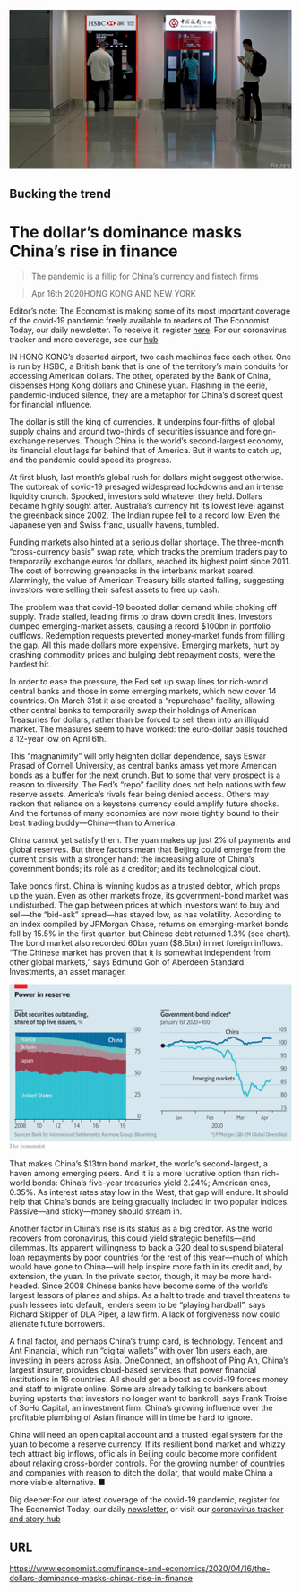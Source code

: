 ![](./images/20200418_FNP501.jpg)

## Bucking the trend

# The dollar’s dominance masks China’s rise in finance

> The pandemic is a fillip for China’s currency and fintech firms

> Apr 16th 2020HONG KONG AND NEW YORK

Editor’s note: The Economist is making some of its most important coverage of the covid-19 pandemic freely available to readers of The Economist Today, our daily newsletter. To receive it, register [here](https://www.economist.com//newslettersignup). For our coronavirus tracker and more coverage, see our [hub](https://www.economist.com//coronavirus)

IN HONG KONG’s deserted airport, two cash machines face each other. One is run by HSBC, a British bank that is one of the territory’s main conduits for accessing American dollars. The other, operated by the Bank of China, dispenses Hong Kong dollars and Chinese yuan. Flashing in the eerie, pandemic-induced silence, they are a metaphor for China’s discreet quest for financial influence.

The dollar is still the king of currencies. It underpins four-fifths of global supply chains and around two-thirds of securities issuance and foreign-exchange reserves. Though China is the world’s second-largest economy, its financial clout lags far behind that of America. But it wants to catch up, and the pandemic could speed its progress.

At first blush, last month’s global rush for dollars might suggest otherwise. The outbreak of covid-19 presaged widespread lockdowns and an intense liquidity crunch. Spooked, investors sold whatever they held. Dollars became highly sought after. Australia’s currency hit its lowest level against the greenback since 2002. The Indian rupee fell to a record low. Even the Japanese yen and Swiss franc, usually havens, tumbled.

Funding markets also hinted at a serious dollar shortage. The three-month “cross-currency basis” swap rate, which tracks the premium traders pay to temporarily exchange euros for dollars, reached its highest point since 2011. The cost of borrowing greenbacks in the interbank market soared. Alarmingly, the value of American Treasury bills started falling, suggesting investors were selling their safest assets to free up cash.

The problem was that covid-19 boosted dollar demand while choking off supply. Trade stalled, leading firms to draw down credit lines. Investors dumped emerging-market assets, causing a record $100bn in portfolio outflows. Redemption requests prevented money-market funds from filling the gap. All this made dollars more expensive. Emerging markets, hurt by crashing commodity prices and bulging debt repayment costs, were the hardest hit.

In order to ease the pressure, the Fed set up swap lines for rich-world central banks and those in some emerging markets, which now cover 14 countries. On March 31st it also created a “repurchase” facility, allowing other central banks to temporarily swap their holdings of American Treasuries for dollars, rather than be forced to sell them into an illiquid market. The measures seem to have worked: the euro-dollar basis touched a 12-year low on April 6th.

This “magnanimity” will only heighten dollar dependence, says Eswar Prasad of Cornell University, as central banks amass yet more American bonds as a buffer for the next crunch. But to some that very prospect is a reason to diversify. The Fed’s “repo” facility does not help nations with few reserve assets. America’s rivals fear being denied access. Others may reckon that reliance on a keystone currency could amplify future shocks. And the fortunes of many economies are now more tightly bound to their best trading buddy—China—than to America.

China cannot yet satisfy them. The yuan makes up just 2% of payments and global reserves. But three factors mean that Beijing could emerge from the current crisis with a stronger hand: the increasing allure of China’s government bonds; its role as a creditor; and its technological clout.

Take bonds first. China is winning kudos as a trusted debtor, which props up the yuan. Even as other markets froze, its government-bond market was undisturbed. The gap between prices at which investors want to buy and sell—the “bid-ask” spread—has stayed low, as has volatility. According to an index compiled by JPMorgan Chase, returns on emerging-market bonds fell by 15.5% in the first quarter, but Chinese debt returned 1.3% (see chart). The bond market also recorded 60bn yuan ($8.5bn) in net foreign inflows. “The Chinese market has proven that it is somewhat independent from other global markets,” says Edmund Goh of Aberdeen Standard Investments, an asset manager.

![](./images/20200418_FNC260.png)

That makes China’s $13trn bond market, the world’s second-largest, a haven among emerging peers. And it is a more lucrative option than rich-world bonds: China’s five-year treasuries yield 2.24%; American ones, 0.35%. As interest rates stay low in the West, that gap will endure. It should help that China’s bonds are being gradually included in two popular indices. Passive—and sticky—money should stream in.

Another factor in China’s rise is its status as a big creditor. As the world recovers from coronavirus, this could yield strategic benefits—and dilemmas. Its apparent willingness to back a G20 deal to suspend bilateral loan repayments by poor countries for the rest of this year—much of which would have gone to China—will help inspire more faith in its credit and, by extension, the yuan. In the private sector, though, it may be more hard-headed. Since 2008 Chinese banks have become some of the world’s largest lessors of planes and ships. As a halt to trade and travel threatens to push lessees into default, lenders seem to be “playing hardball”, says Richard Skipper of DLA Piper, a law firm. A lack of forgiveness now could alienate future borrowers.

A final factor, and perhaps China’s trump card, is technology. Tencent and Ant Financial, which run “digital wallets” with over 1bn users each, are investing in peers across Asia. OneConnect, an offshoot of Ping An, China’s largest insurer, provides cloud-based services that power financial institutions in 16 countries. All should get a boost as covid-19 forces money and staff to migrate online. Some are already talking to bankers about buying upstarts that investors no longer want to bankroll, says Frank Troise of SoHo Capital, an investment firm. China’s growing influence over the profitable plumbing of Asian finance will in time be hard to ignore.

China will need an open capital account and a trusted legal system for the yuan to become a reserve currency. If its resilient bond market and whizzy tech attract big inflows, officials in Beijing could become more confident about relaxing cross-border controls. For the growing number of countries and companies with reason to ditch the dollar, that would make China a more viable alternative. ■

Dig deeper:For our latest coverage of the covid-19 pandemic, register for The Economist Today, our daily [newsletter](https://www.economist.com//newslettersignup), or visit our [coronavirus tracker and story hub](https://www.economist.com//coronavirus)

## URL

https://www.economist.com/finance-and-economics/2020/04/16/the-dollars-dominance-masks-chinas-rise-in-finance
